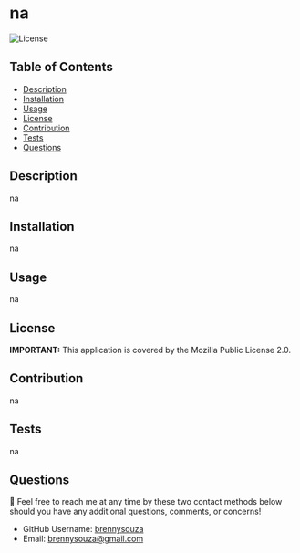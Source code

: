 # na

![License](https://img.shields.io/badge/license-Mozilla%20Public%20License%202.0-brightgreen)


## Table of Contents 
- [Description](#description)
- [Installation](#installation)
- [Usage](#usage)
- [License](#license)
- [Contribution](#contribution)
- [Tests](#tests)
- [Questions](#questions)

## Description 
na

## Installation
na

## Usage
na

## License
**IMPORTANT:** This application is covered by the Mozilla Public License 2.0.

## Contribution
na

## Tests
na

## Questions
:wave: Feel free to reach me at any time by these two contact methods below should you have any additional questions, comments, or concerns!

- GitHub Username: [brennysouza](https://github.com/brennysouza/readme-generator)
- Email: brennysouza@gmail.com 

